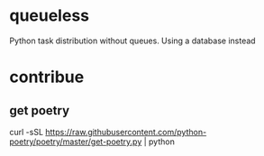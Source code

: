 # queueless
Python task distribution without queues. Using a database instead

# contribue
## get poetry
curl -sSL https://raw.githubusercontent.com/python-poetry/poetry/master/get-poetry.py | python
